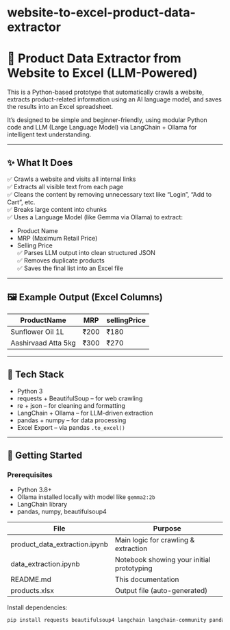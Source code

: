 # website-to-excel-product-data-extractor

# 🛒 Product Data Extractor from Website to Excel (LLM-Powered)

This is a Python-based prototype that automatically crawls a website, extracts product-related information using an AI language model, and saves the results into an Excel spreadsheet.

It’s designed to be simple and beginner-friendly, using modular Python code and LLM (Large Language Model) via LangChain + Ollama for intelligent text understanding.

---

## ✨ What It Does

✅ Crawls a website and visits all internal links  
✅ Extracts all visible text from each page  
✅ Cleans the content by removing unnecessary text like “Login”, “Add to Cart”, etc.  
✅ Breaks large content into chunks  
✅ Uses a Language Model (like Gemma via Ollama) to extract:
- Product Name
- MRP (Maximum Retail Price)
- Selling Price  
✅ Parses LLM output into clean structured JSON  
✅ Removes duplicate products  
✅ Saves the final list into an Excel file

---

## 🖼️ Example Output (Excel Columns)

| ProductName         | MRP    | sellingPrice |
|---------------------|--------|---------------|
| Sunflower Oil 1L    | ₹200   | ₹180          |
| Aashirvaad Atta 5kg | ₹300   | ₹270          |

---

## 🧠 Tech Stack

- Python 3
- requests + BeautifulSoup – for web crawling
- re + json – for cleaning and formatting
- LangChain + Ollama – for LLM-driven extraction
- pandas + numpy – for data processing
- Excel Export – via pandas `.to_excel()`

---

## 🚀 Getting Started

### Prerequisites

- Python 3.8+
- Ollama installed locally with model like `gemma2:2b`
- LangChain library
- pandas, numpy, beautifulsoup4


| File              | Purpose                              |
| ----------------- | ------------------------------------ |
| product_data_extraction.ipynb           | Main logic for crawling & extraction |
|data_extraction.ipynb |  Notebook showing your initial prototyping|
| README.md         | This documentation                   |
| products.xlsx | Output file (auto-generated)         |



Install dependencies:

```bash
pip install requests beautifulsoup4 langchain langchain-community pandas numpy openpyxl
